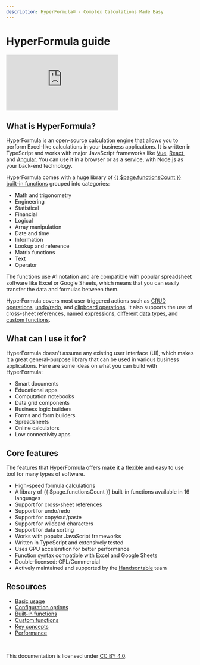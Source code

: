 ```yaml
---
description: HyperFormula® - Complex Calculations Made Easy
---
```


# HyperFormula guide

<div class="iframe-container">
  <iframe 
    src="https://www.youtube.com/embed/JJXUmACTDdk?controls=0" 
    frameborder="0" 
    allow="accelerometer; 
    encrypted-media; 
    gyroscope; 
    picture-in-picture" 
    allowfullscreen>
  </iframe>
</div>

## What is HyperFormula?

HyperFormula is an open-source calculation engine that allows you
to perform Excel-like calculations in your business applications.
It is written in TypeScript and works with major
JavaScript frameworks like [Vue](/guide/integration-with-vue.md),
[React](/guide/integration-with-react.md), and [Angular](/guide/integration-with-angular.md). You can use it in a
browser or as a service, with Node.js as your back-end technology.

HyperFormula comes with a huge library of [{{ $page.functionsCount }} built-in functions](/guide/built-in-functions.md)
grouped into categories:
- Math and trigonometry
- Engineering
- Statistical
- Financial
- Logical
- Array manipulation
- Date and time
- Information
- Lookup and reference
- Matrix functions
- Text
- Operator

The functions use A1 notation and are compatible with popular spreadsheet software like
Excel or Google Sheets, which means that you can easily transfer
the data and formulas between them.

HyperFormula covers most user-triggered actions such as
[CRUD operations](/guide/basic-operations.md), [undo/redo](/guide/undo-redo.md),
and [clipboard operations](/guide/clipboard-operations.md). It also supports
the use of cross-sheet references, [named expressions](/guide/named-ranges.md),
[different data types](/guide/types-of-values.md),
and [custom functions](/guide/custom-functions.md).

## What can I use it for?

HyperFormula doesn't assume any existing user interface \(UI\),
which makes it a great general-purpose library that can be used in
various business applications. Here are some ideas on what you can
build with HyperFormula:

* Smart documents
* Educational apps
* Computation notebooks
* Data grid components
* Business logic builders
* Forms and form builders
* Spreadsheets
* Online calculators
* Low connectivity apps

## Core features

The features that HyperFormula offers make it a flexible and easy
to use tool for many types of software.

* High-speed formula calculations
* A library of {{ $page.functionsCount }} built-in functions available in 16 languages
* Support for cross-sheet references
* Support for undo/redo
* Support for copy/cut/paste
* Support for wildcard characters
* Support for data sorting
* Works with popular JavaScript frameworks
* Written in TypeScript and extensively tested
* Uses GPU acceleration for better performance
* Function syntax compatible with Excel and Google Sheets
* Double-licensed: GPL/Commercial
* Actively maintained and supported by the
[Handsontable](https://handsontable.com/) team

## Resources

* [Basic usage](/guide/basic-usage.md)
* [Configuration options](/guide/configuration-options.md)
* [Built-in functions](/guide/built-in-functions.md)
* [Custom functions](/guide/custom-functions.md)
* [Key concepts](/guide/key-concepts.md)
* [Performance](/guide/performance.md)

<br>

This documentation is licensed under 
[CC BY 4.0](https://creativecommons.org/licenses/by/4.0/).

